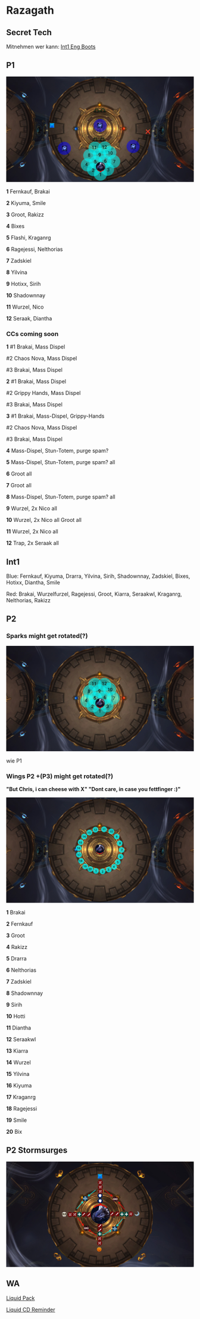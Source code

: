 # Razagath

## Secret Tech 

Mitnehmen wer kann: [Int1 Eng Boots](https://www.wowhead.com/item=172912/momentum-redistributor-boots)

## P1

![P1](/images/raziP1.png)

**1** Fernkauf, Brakai

**2** Kiyuma, Smile

**3** Groot, Rakizz

**4** Bixes

**5** Flashi, Kraganrg

**6** Ragejessi, Nelthorias

**7** Zadskiel

**8** Yilvina

**9** Hotixx, Sirih

**10** Shadownnay

**11** Wurzel, Nico

**12** Seraak, Diantha

### CCs coming soon

**1**
#1 Brakai, Mass Dispel

#2 Chaos Nova, Mass Dispel

#3 Brakai, Mass Dispel

**2**
#1 Brakai, Mass Dispel

#2 Grippy Hands, Mass Dispel

#3 Brakai, Mass Dispel

**3**
#1 Brakai, Mass-Dispel, Grippy-Hands

#2 Chaos Nova, Mass Dispel

#3 Brakai, Mass Dispel

**4**
Mass-Dispel, Stun-Totem, purge spam?

**5**
Mass-Dispel, Stun-Totem, purge spam? all

**6**
Groot all

**7**
Groot all

**8**
Mass-Dispel, Stun-Totem, purge spam? all

**9**
Wurzel, 2x Nico all

**10**
Wurzel, 2x Nico all
Groot all

**11**
Wurzel, 2x Nico all

**12**
Trap, 2x Seraak all


## Int1

Blue: Fernkauf, Kiyuma, Drarra, Yilvina, Sirih, Shadownnay, Zadskiel, Bixes, Hotixx, Diantha, Smile

Red: Brakai, Wurzelfurzel, Ragejessi, Groot, Kiarra, Seraakwl, Kraganrg, Nelthorias, Rakizz

## P2

### Sparks might get rotated(?)

![P2_Sparks](/images/6_p2sparks.png)

wie P1

### Wings P2 +(P3) might get rotated(?)

**"But Chris, i can cheese with X" "Dont care, in case you fettfinger :)"**

![P2_Wings](/images/6_p2wings.png)

**1** Brakai

**2** Fernkauf

**3** Groot

**4** Rakizz

**5** Drarra

**6** Nelthorias

**7** Zadskiel

**8** Shadownnay

**9** Sirih

**10** Hotti

**11** Diantha

**12** Seraakwl

**13** Kiarra

**14** Wurzel

**15** Yilvina

**16** Kiyuma

**17** Kraganrg

**18** Ragejessi

**19** Smile

**20** Bix

## P2 Stormsurges

![Liquid Strat](/images/6_p2stormsurge.png)


## WA

[Liquid Pack](https://wago.io/LiquidVault)

[Liquid CD Reminder](https://wago.io/cDPzpjk7w)
